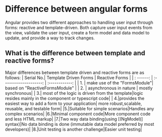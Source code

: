 # Difference between angular forms

Angular provides two different approaches to handling user input through forms: reactive and template-driven. Both capture user input events from the view, validate the user input, create a form model and data model to update, and provide a way to track changes. 

## What is the difference between template and reactive forms?

Major differences between template driven and reactive forms are as follows:
| Serial No.| Template Driven Forms  | Reactive Forms |
| : ------: | :--------------------: | :------------: |
| 1. | make use of the "FormsModule"| based on "ReactiveFormsModule" |
| 2. | asynchronous in nature |  mostly synchronous|
| 3.| most of the logic is driven from the template|logic resides mainly in the component or typescript code|
| 4.|provides the easiest way to add a form to your application| more robust,scalable, reusable, and testable form|
|5.|Suitable for simple scenarios|Handles any complex scenarios|
|6.|Minimal component code|More component code and less HTML markup|
|7.|Two way data binding(using [(NgModel)] syntax)|No data binding is done (immutable data model preferred by most developers)|
|8.|Unit testing is another challenge|Easier unit testing|


